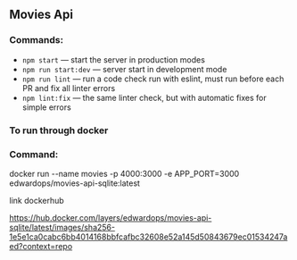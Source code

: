 ## Movies Api

### Commands:

- `npm start` &mdash; start the server in production modes
- `npm run start:dev` &mdash; server start in development mode
- `npm run lint` &mdash; run a code check run with eslint, must run before each PR and fix all linter errors
- `npm lint:fix` &mdash; the same linter check, but with automatic fixes for simple errors

### To run through docker

### Command:

docker run --name movies -p 4000:3000 -e APP_PORT=3000 edwardops/movies-api-sqlite:latest

link dockerhub

https://hub.docker.com/layers/edwardops/movies-api-sqlite/latest/images/sha256-1e5e1ca0cabc6bb4014168bbfcafbc32608e52a145d50843679ec01534247aed?context=repo

